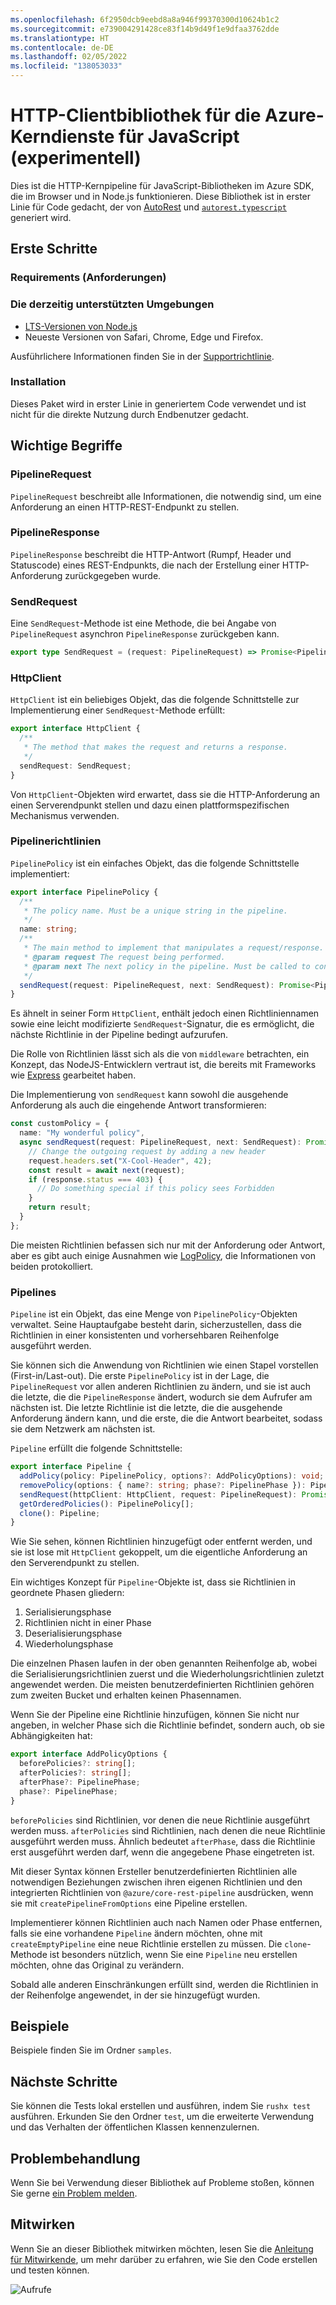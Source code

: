 ```yaml
---
ms.openlocfilehash: 6f2950dcb9eebd8a8a946f99370300d10624b1c2
ms.sourcegitcommit: e739004291428ce83f14b9d49f1e9dfaa3762dde
ms.translationtype: HT
ms.contentlocale: de-DE
ms.lasthandoff: 02/05/2022
ms.locfileid: "138053033"
---
```

# <a name="azure-core-http-client-library-for-javascript-experimental"></a>HTTP-Clientbibliothek für die Azure-Kerndienste für JavaScript (experimentell)

Dies ist die HTTP-Kernpipeline für JavaScript-Bibliotheken im Azure SDK, die im Browser und in Node.js funktionieren. Diese Bibliothek ist in erster Linie für Code gedacht, der von [AutoRest](https://github.com/Azure/Autorest) und [`autorest.typescript`](https://github.com/Azure/autorest.typescript) generiert wird.

## <a name="getting-started"></a>Erste Schritte

### <a name="requirements"></a>Requirements (Anforderungen)

### <a name="currently-supported-environments"></a>Die derzeitig unterstützten Umgebungen

- [LTS-Versionen von Node.js](https://nodejs.org/about/releases/)
- Neueste Versionen von Safari, Chrome, Edge und Firefox.

Ausführlichere Informationen finden Sie in der [Supportrichtlinie](https://github.com/Azure/azure-sdk-for-js/blob/main/SUPPORT.md).

### <a name="installation"></a>Installation

Dieses Paket wird in erster Linie in generiertem Code verwendet und ist nicht für die direkte Nutzung durch Endbenutzer gedacht.

## <a name="key-concepts"></a>Wichtige Begriffe

### <a name="pipelinerequest"></a>PipelineRequest

`PipelineRequest` beschreibt alle Informationen, die notwendig sind, um eine Anforderung an einen HTTP-REST-Endpunkt zu stellen.

### <a name="pipelineresponse"></a>PipelineResponse

`PipelineResponse` beschreibt die HTTP-Antwort (Rumpf, Header und Statuscode) eines REST-Endpunkts, die nach der Erstellung einer HTTP-Anforderung zurückgegeben wurde.

### <a name="sendrequest"></a>SendRequest

Eine `SendRequest`-Methode ist eine Methode, die bei Angabe von `PipelineRequest` asynchron `PipelineResponse` zurückgeben kann.

```ts
export type SendRequest = (request: PipelineRequest) => Promise<PipelineResponse>;
```

### <a name="httpclient"></a>HttpClient

`HttpClient` ist ein beliebiges Objekt, das die folgende Schnittstelle zur Implementierung einer `SendRequest`-Methode erfüllt:

```ts
export interface HttpClient {
  /**
   * The method that makes the request and returns a response.
   */
  sendRequest: SendRequest;
}
```

Von `HttpClient`-Objekten wird erwartet, dass sie die HTTP-Anforderung an einen Serverendpunkt stellen und dazu einen plattformspezifischen Mechanismus verwenden.

### <a name="pipeline-policies"></a>Pipelinerichtlinien

`PipelinePolicy` ist ein einfaches Objekt, das die folgende Schnittstelle implementiert:

```ts
export interface PipelinePolicy {
  /**
   * The policy name. Must be a unique string in the pipeline.
   */
  name: string;
  /**
   * The main method to implement that manipulates a request/response.
   * @param request The request being performed.
   * @param next The next policy in the pipeline. Must be called to continue the pipeline.
   */
  sendRequest(request: PipelineRequest, next: SendRequest): Promise<PipelineResponse>;
}
```

Es ähnelt in seiner Form `HttpClient`, enthält jedoch einen Richtliniennamen sowie eine leicht modifizierte `SendRequest`-Signatur, die es ermöglicht, die nächste Richtlinie in der Pipeline bedingt aufzurufen.

Die Rolle von Richtlinien lässt sich als die von `middleware` betrachten, ein Konzept, das NodeJS-Entwicklern vertraut ist, die bereits mit Frameworks wie [Express](https://expressjs.com/) gearbeitet haben.

Die Implementierung von `sendRequest` kann sowohl die ausgehende Anforderung als auch die eingehende Antwort transformieren:

```ts
const customPolicy = {
  name: "My wonderful policy",
  async sendRequest(request: PipelineRequest, next: SendRequest): Promise<PipelineResponse> {
    // Change the outgoing request by adding a new header
    request.headers.set("X-Cool-Header", 42);
    const result = await next(request);
    if (response.status === 403) {
      // Do something special if this policy sees Forbidden
    }
    return result;
  }
};
```

Die meisten Richtlinien befassen sich nur mit der Anforderung oder Antwort, aber es gibt auch einige Ausnahmen wie [LogPolicy](https://github.com/Azure/azure-sdk-for-js/blob/main/sdk/core/core-rest-pipeline/src/policies/logPolicy.ts), die Informationen von beiden protokolliert.

### <a name="pipelines"></a>Pipelines

`Pipeline` ist ein Objekt, das eine Menge von `PipelinePolicy`-Objekten verwaltet. Seine Hauptaufgabe besteht darin, sicherzustellen, dass die Richtlinien in einer konsistenten und vorhersehbaren Reihenfolge ausgeführt werden.

Sie können sich die Anwendung von Richtlinien wie einen Stapel vorstellen (First-in/Last-out). Die erste `PipelinePolicy` ist in der Lage, die `PipelineRequest` vor allen anderen Richtlinien zu ändern, und sie ist auch die letzte, die die `PipelineResponse` ändert, wodurch sie dem Aufrufer am nächsten ist. Die letzte Richtlinie ist die letzte, die die ausgehende Anforderung ändern kann, und die erste, die die Antwort bearbeitet, sodass sie dem Netzwerk am nächsten ist.

`Pipeline` erfüllt die folgende Schnittstelle:

```ts
export interface Pipeline {
  addPolicy(policy: PipelinePolicy, options?: AddPolicyOptions): void;
  removePolicy(options: { name?: string; phase?: PipelinePhase }): PipelinePolicy[];
  sendRequest(httpClient: HttpClient, request: PipelineRequest): Promise<PipelineResponse>;
  getOrderedPolicies(): PipelinePolicy[];
  clone(): Pipeline;
}
```

Wie Sie sehen, können Richtlinien hinzugefügt oder entfernt werden, und sie ist lose mit `HttpClient` gekoppelt, um die eigentliche Anforderung an den Serverendpunkt zu stellen.

Ein wichtiges Konzept für `Pipeline`-Objekte ist, dass sie Richtlinien in geordnete Phasen gliedern:

1. Serialisierungsphase
2. Richtlinien nicht in einer Phase
3. Deserialisierungsphase
4. Wiederholungsphase

Die einzelnen Phasen laufen in der oben genannten Reihenfolge ab, wobei die Serialisierungsrichtlinien zuerst und die Wiederholungsrichtlinien zuletzt angewendet werden. Die meisten benutzerdefinierten Richtlinien gehören zum zweiten Bucket und erhalten keinen Phasennamen.

Wenn Sie der Pipeline eine Richtlinie hinzufügen, können Sie nicht nur angeben, in welcher Phase sich die Richtlinie befindet, sondern auch, ob sie Abhängigkeiten hat:

```ts
export interface AddPolicyOptions {
  beforePolicies?: string[];
  afterPolicies?: string[];
  afterPhase?: PipelinePhase;
  phase?: PipelinePhase;
}
```

`beforePolicies` sind Richtlinien, vor denen die neue Richtlinie ausgeführt werden muss. `afterPolicies` sind Richtlinien, nach denen die neue Richtlinie ausgeführt werden muss. Ähnlich bedeutet `afterPhase`, dass die Richtlinie erst ausgeführt werden darf, wenn die angegebene Phase eingetreten ist.

Mit dieser Syntax können Ersteller benutzerdefinierten Richtlinien alle notwendigen Beziehungen zwischen ihren eigenen Richtlinien und den integrierten Richtlinien von `@azure/core-rest-pipeline` ausdrücken, wenn sie mit `createPipelineFromOptions` eine Pipeline erstellen.

Implementierer können Richtlinien auch nach Namen oder Phase entfernen, falls sie eine vorhandene `Pipeline` ändern möchten, ohne mit `createEmptyPipeline` eine neue Richtlinie erstellen zu müssen. Die `clone`-Methode ist besonders nützlich, wenn Sie eine `Pipeline` neu erstellen möchten, ohne das Original zu verändern.

Sobald alle anderen Einschränkungen erfüllt sind, werden die Richtlinien in der Reihenfolge angewendet, in der sie hinzugefügt wurden.

## <a name="examples"></a>Beispiele

Beispiele finden Sie im Ordner `samples`.

## <a name="next-steps"></a>Nächste Schritte

Sie können die Tests lokal erstellen und ausführen, indem Sie `rushx test` ausführen. Erkunden Sie den Ordner `test`, um die erweiterte Verwendung und das Verhalten der öffentlichen Klassen kennenzulernen.

## <a name="troubleshooting"></a>Problembehandlung

Wenn Sie bei Verwendung dieser Bibliothek auf Probleme stoßen, können Sie gerne [ein Problem melden](https://github.com/Azure/azure-sdk-for-js/issues/new).

## <a name="contributing"></a>Mitwirken

Wenn Sie an dieser Bibliothek mitwirken möchten, lesen Sie die [Anleitung für Mitwirkende](https://github.com/Azure/azure-sdk-for-js/blob/main/CONTRIBUTING.md), um mehr darüber zu erfahren, wie Sie den Code erstellen und testen können.

![Aufrufe](https://azure-sdk-impressions.azurewebsites.net/api/impressions/azure-sdk-for-js%2Fsdk%2Fcore%2Fcore-rest-pipeline%2FREADME.png)
